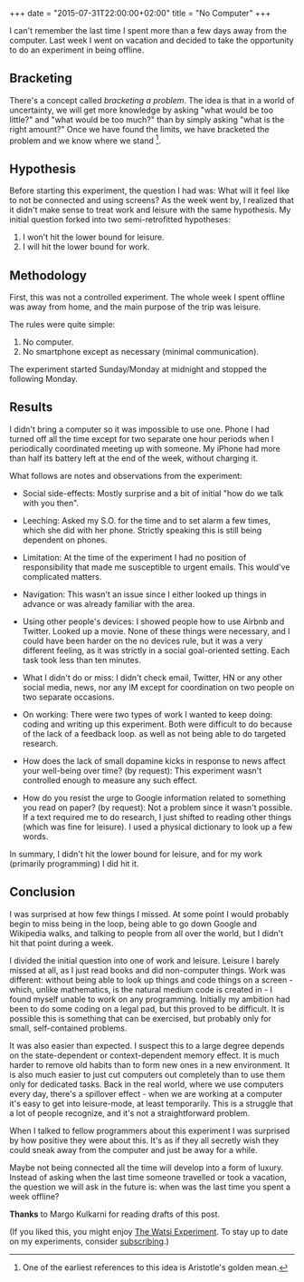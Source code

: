 +++
date = "2015-07-31T22:00:00+02:00"
title = "No Computer"
+++

I can't remember the last time I spent more than a few days away from
the computer. Last week I went on vacation and decided to take the
opportunity to do an experiment in being offline.

<!--more-->

## Bracketing
There's a concept called *bracketing a problem*. The idea is that in a
world of uncertainty, we will get more knowledge by asking "what would
be too little?" and "what would be too much?" than by simply asking
"what is the right amount?"  Once we have found the limits, we have
bracketed the problem and we know where we stand [^1].

## Hypothesis

Before starting this experiment, the question I had was: What will it
feel like to not be connected and using screens? As the week went by,
I realized that it didn't make sense to treat work and leisure with
the same hypothesis. My initial question forked into two
semi-retrofitted hypotheses:

1. I won't hit the lower bound for leisure.
2. I will hit the lower bound for work.

## Methodology

First, this was not a controlled experiment. The whole week I spent
offline was away from home, and the main purpose of the trip was
leisure.

The rules were quite simple:

1. No computer.
2. No smartphone except as necessary (minimal communication).

The experiment started Sunday/Monday at midnight and stopped the
following Monday.

## Results

I didn't bring a computer so it was impossible to use one. Phone I had
turned off all the time except for two separate one hour periods when
I periodically coordinated meeting up with someone. My iPhone had more
than half its battery left at the end of the week, without charging
it.

What follows are notes and observations from the experiment:

- Social side-effects: Mostly surprise and a bit of initial "how do
we talk with you then".

- Leeching: Asked my S.O. for the time and to set alarm a few times,
which she did with her phone. Strictly speaking this is still being
dependent on phones.

- Limitation: At the time of the experiment I had no position of
  responsibility that made me susceptible to urgent emails. This
  would've complicated matters.

- Navigation: This wasn't an issue since I either looked up things
in advance or was already familiar with the area.

- Using other people's devices: I showed people how to use Airbnb and
Twitter. Looked up a movie. None of these things were necessary, and I
could have been harder on the no devices rule, but it was a very
different feeling, as it was strictly in a social goal-oriented
setting. Each task took less than ten minutes.

- What I didn't do or miss: I didn't check email, Twitter, HN or any
other social media, news, nor any IM except for coordination on two
people on two separate occasions.

- On working: There were two types of work I wanted to keep doing:
coding and writing up this experiment. Both were difficult to do
because of the lack of a feedback loop. as well as not being able to
do targeted research.

- How does the lack of small dopamine kicks in response to news affect
  your well-being over time? (by request): This experiment wasn't
  controlled enough to measure any such effect.

- How do you resist the urge to Google information related to
  something you read on paper? (by request): Not a problem since it
  wasn't possible. If a text required me to do research, I just
  shifted to reading other things (which was fine for leisure). I used
  a physical dictionary to look up a few words.

In summary, I didn't hit the lower bound for leisure, and for my work
(primarily programming) I did hit it.

## Conclusion

I was surprised at how few things I missed. At some point I would
probably begin to miss being in the loop, being able to go down Google
and Wikipedia walks, and talking to people from all over the world,
but I didn't hit that point during a week.

I divided the initial question into one of work and leisure. Leisure I
barely missed at all, as I just read books and did non-computer
things. Work was different: without being able to look up things and
code things on a screen - which, unlike mathematics, is the natural
medium code is created in - I found myself unable to work on any
programming. Initially my ambition had been to do some coding on a
legal pad, but this proved to be difficult. It is possible this is
something that can be exercised, but probably only for small,
self-contained problems.

It was also easier than expected. I suspect this to a large degree
depends on the state-dependent or context-dependent memory effect. It
is much harder to remove old habits than to form new ones in a new
environment. It is also much easier to just cut computers out
completely than to use them only for dedicated tasks. Back in the real
world, where we use computers every day, there's a spillover effect -
when we are working at a computer it's easy to get into leisure-mode,
at least temporarily. This is a struggle that a lot of people
recognize, and it's not a straightforward problem.

When I talked to fellow programmers about this experiment I was
surprised by how positive they were about this. It's as if they all
secretly wish they could sneak away from the computer and just be away
for a while.

Maybe not being connected all the time will develop into a form of
luxury. Instead of asking when the last time someone travelled or took
a vacation, the question we will ask in the future is: when was the
last time you spent a week offline?

[^1]: One of the earliest references to this idea is Aristotle's golden mean.

**Thanks** to Margo Kulkarni for reading drafts of this post.

(If you liked this, you might enjoy
[The Watsi Experiment](http://experiments.oskarth.com/watsi-experiment/). To
stay up to date on my experiments, consider
[subscribing](http://eepurl.com/bvtdfj).)
